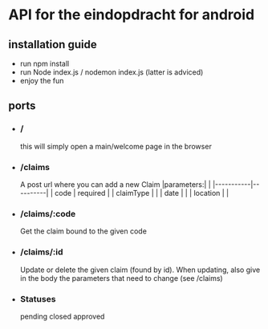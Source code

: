 # API for the eindopdracht for android

## installation guide

- run npm install
- run Node index.js / nodemon index.js (latter is adviced)
- enjoy the fun

## ports

- ### /
    this will simply open a main/welcome page in the browser

- ### /claims
    A post url where you can add a new Claim
    |parameters:|          |
    |-----------|----------|
    | code      | required |
    | claimType |          |
    | date      |          |
    | location  |          |

- ### /claims/:code
    Get the claim bound to the given code

    
- ### /claims/:id
    Update or delete the given claim (found by id). When updating, also give in the body the parameters that need to change (see /claims)
    
- ### Statuses
    pending
    closed
    approved
